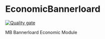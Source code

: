 # EconomicBannerloard

[![Quality gate](https://sonarcloud.io/api/project_badges/quality_gate?project=s1lver_Economic)](https://sonarcloud.io/dashboard?id=s1lver_Economic)

MB Bannerloard Economic Module
